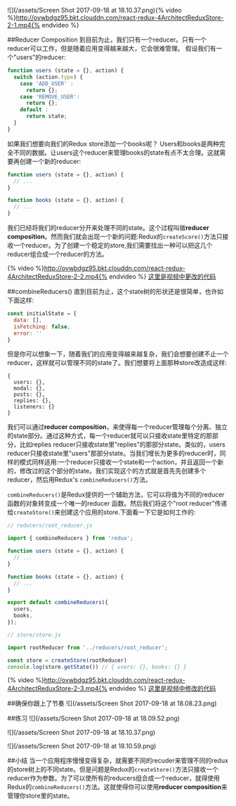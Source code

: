 ![](/assets/Screen Shot 2017-09-18 at 18.10.37.png){% video %}http://ovwbdgz95.bkt.clouddn.com/react-redux-4ArchitectReduxStore-2-1.mp4{% endvideo %}

##Reducer Composition
到目前为止，我们只有一个reducer。只有一个reducer可以工作，但是随着应用变得越来越大，它会很难管理。 假设我们有一个"users"的reducer:
```js
function users (state = {}, action) {
  switch (action.type) {
    case 'ADD_USER' :
      return {};
    case 'REMOVE_USER':
      return {};
    default :
      return state;
  }
}
```
如果我们想要向我们的Redux store添加一个books呢？ Users和books是两种完全不同的数据。让users这个reducer来管理books的state有点不太合理。这就需要再创建一个新的reducer:
```js
function users (state = {}, action) { 
  // ... 
}

function books (state = {}, action) { 
  // ... 
}
```
我们已经将我们的reducer分开来处理不同的state。这个过程叫做**reducer composition**。然而我们就会出现一个新的问题:Redux的`createScore()`方法只接收一个reducer。为了创建一个稳定的store,我们需要找出一种可以把这几个reducer组合成一个reducer的方法。

{% video %}http://ovwbdgz95.bkt.clouddn.com/react-redux-4ArchitectReduxStore-2-2.mp4{% endvideo %}
[这里是视频中更改的代码](https://github.com/udacity/reactnd-udacimeals-complete/commit/f92571e94b6b42cad3391983887261d91192a775)

##combineReducers()
直到目前为止，这个state树的形状还是很简单，也许如下面这样:
```js
const initialState = {
  data: [],
  isFetching: false,
  error: ''
}

```
但是你可以想象一下，随着我们的应用变得越来越复杂，我们会想要创建不止一个reducer，这样就可以管理不同的state了。我们想要将上面那种store改造成这样:
```
{
  users: {},
  modal: {},
  posts: {},
  replies: {},
  listeners: {}
}
```
我们可以通过**reducer composition**，来使得每一个reducer管理每个分离、独立的state部分。通过这种方式，每一个reducer就可以只接收state里特定的那部分，比如replies reducer只接收state里"replies"的那部分state。类似的，users reducer只接收state里"users"那部分state。当我们增长为更多的reducer时，同样的模式同样适用:一个reducer只接收一个state和一个action，并且返回一个新的，修改过的这个部分的state。我们实现这个的方式就是首先先创建多个reducer，然后用Redux's `combineReducers()`方法。

`combineReducers()`是Redux提供的一个辅助方法，它可以将值为不同的reducer 函数的对象转变成一个唯一的reducer 函数。然后我们将这个"root reducer"传递给`createStore()`来创建这个应用的store.下面看一下它是如何工作的:

```js
// reducers/root_reducer.js

import { combineReducers } from 'redux';

function users (state = {}, action) {
  // ...
}

function books (state = {}, action) {
  // ...
}

export default combineReducers({
  users,
  books,
});

```

```js
// store/store.js

import rootReducer from '../reducers/root_reducer';

const store = createStore(rootReducer)
console.log(store.getState()) // { users: {}, books: {} }
```

{% video %}http://ovwbdgz95.bkt.clouddn.com/react-redux-4ArchitectReduxStore-2-3.mp4{% endvideo %}
[这里是视频中修改的代码](https://github.com/udacity/reactnd-udacimeals-complete/commit/8948986f81b9ff82640a484037445ecbbfc5dc8f)

##确保你跟上了节奏
![](/assets/Screen Shot 2017-09-18 at 18.08.23.png)


##练习
![](/assets/Screen Shot 2017-09-18 at 18.09.52.png)

![](/assets/Screen Shot 2017-09-18 at 18.10.37.png)

![](/assets/Screen Shot 2017-09-18 at 18.10.59.png)

##小结
当一个应用程序慢慢变得复杂，就需要不同的recuder来管理不同的redux的store树上的不同state。但是问题是Redux的`createStore()`方法只接收一个reducer作为参数。为了可以使所有的reducers组合成一个reducer，就得使用Redux的`combineReducers()`方法。这就使得你可以使用**reducer composition**来管理你store里的state。


